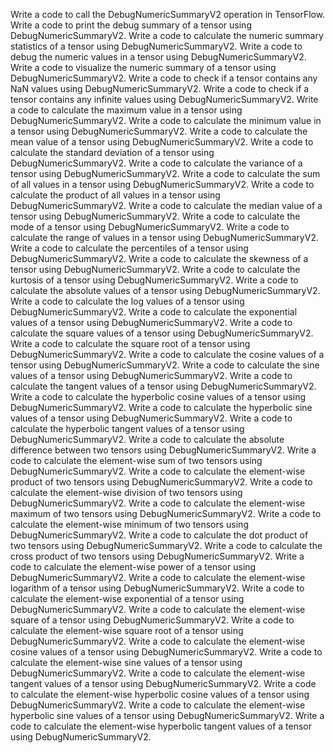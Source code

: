 Write a code to call the DebugNumericSummaryV2 operation in TensorFlow.
Write a code to print the debug summary of a tensor using DebugNumericSummaryV2.
Write a code to calculate the numeric summary statistics of a tensor using DebugNumericSummaryV2.
Write a code to debug the numeric values in a tensor using DebugNumericSummaryV2.
Write a code to visualize the numeric summary of a tensor using DebugNumericSummaryV2.
Write a code to check if a tensor contains any NaN values using DebugNumericSummaryV2.
Write a code to check if a tensor contains any infinite values using DebugNumericSummaryV2.
Write a code to calculate the maximum value in a tensor using DebugNumericSummaryV2.
Write a code to calculate the minimum value in a tensor using DebugNumericSummaryV2.
Write a code to calculate the mean value of a tensor using DebugNumericSummaryV2.
Write a code to calculate the standard deviation of a tensor using DebugNumericSummaryV2.
Write a code to calculate the variance of a tensor using DebugNumericSummaryV2.
Write a code to calculate the sum of all values in a tensor using DebugNumericSummaryV2.
Write a code to calculate the product of all values in a tensor using DebugNumericSummaryV2.
Write a code to calculate the median value of a tensor using DebugNumericSummaryV2.
Write a code to calculate the mode of a tensor using DebugNumericSummaryV2.
Write a code to calculate the range of values in a tensor using DebugNumericSummaryV2.
Write a code to calculate the percentiles of a tensor using DebugNumericSummaryV2.
Write a code to calculate the skewness of a tensor using DebugNumericSummaryV2.
Write a code to calculate the kurtosis of a tensor using DebugNumericSummaryV2.
Write a code to calculate the absolute values of a tensor using DebugNumericSummaryV2.
Write a code to calculate the log values of a tensor using DebugNumericSummaryV2.
Write a code to calculate the exponential values of a tensor using DebugNumericSummaryV2.
Write a code to calculate the square values of a tensor using DebugNumericSummaryV2.
Write a code to calculate the square root of a tensor using DebugNumericSummaryV2.
Write a code to calculate the cosine values of a tensor using DebugNumericSummaryV2.
Write a code to calculate the sine values of a tensor using DebugNumericSummaryV2.
Write a code to calculate the tangent values of a tensor using DebugNumericSummaryV2.
Write a code to calculate the hyperbolic cosine values of a tensor using DebugNumericSummaryV2.
Write a code to calculate the hyperbolic sine values of a tensor using DebugNumericSummaryV2.
Write a code to calculate the hyperbolic tangent values of a tensor using DebugNumericSummaryV2.
Write a code to calculate the absolute difference between two tensors using DebugNumericSummaryV2.
Write a code to calculate the element-wise sum of two tensors using DebugNumericSummaryV2.
Write a code to calculate the element-wise product of two tensors using DebugNumericSummaryV2.
Write a code to calculate the element-wise division of two tensors using DebugNumericSummaryV2.
Write a code to calculate the element-wise maximum of two tensors using DebugNumericSummaryV2.
Write a code to calculate the element-wise minimum of two tensors using DebugNumericSummaryV2.
Write a code to calculate the dot product of two tensors using DebugNumericSummaryV2.
Write a code to calculate the cross product of two tensors using DebugNumericSummaryV2.
Write a code to calculate the element-wise power of a tensor using DebugNumericSummaryV2.
Write a code to calculate the element-wise logarithm of a tensor using DebugNumericSummaryV2.
Write a code to calculate the element-wise exponential of a tensor using DebugNumericSummaryV2.
Write a code to calculate the element-wise square of a tensor using DebugNumericSummaryV2.
Write a code to calculate the element-wise square root of a tensor using DebugNumericSummaryV2.
Write a code to calculate the element-wise cosine values of a tensor using DebugNumericSummaryV2.
Write a code to calculate the element-wise sine values of a tensor using DebugNumericSummaryV2.
Write a code to calculate the element-wise tangent values of a tensor using DebugNumericSummaryV2.
Write a code to calculate the element-wise hyperbolic cosine values of a tensor using DebugNumericSummaryV2.
Write a code to calculate the element-wise hyperbolic sine values of a tensor using DebugNumericSummaryV2.
Write a code to calculate the element-wise hyperbolic tangent values of a tensor using DebugNumericSummaryV2.